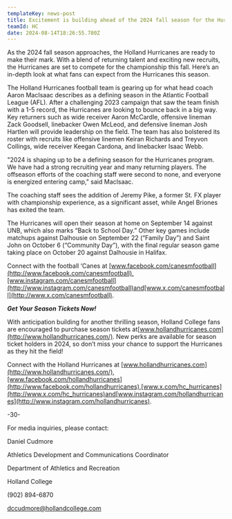 ```yaml
---
templateKey: news-post
title: Excitement is building ahead of the 2024 fall season for the Hurricanes
teamId: HC
date: 2024-08-14T18:26:55.780Z
---
```

As the 2024 fall season approaches, the Holland Hurricanes are ready to make their mark. With a blend of returning talent and exciting new recruits, the Hurricanes are set to compete for the championship this fall. Here’s an in-depth look at what fans can expect from the Hurricanes this season.

The Holland Hurricanes football team is gearing up for what head coach Aaron MacIsaac describes as a defining season in the Atlantic Football League (AFL). After a challenging 2023 campaign that saw the team finish with a 1-5 record, the Hurricanes are looking to bounce back in a big way. Key returners such as wide receiver Aaron McCardle, offensive lineman Zack Goodsell, linebacker Owen McLeod, and defensive lineman Josh Hartlen will provide leadership on the field. The team has also bolstered its roster with recruits like offensive linemen Keiran Richards and Treyvon Collings, wide receiver Keegan Cardona, and linebacker Isaac Webb.

"2024 is shaping up to be a defining season for the Hurricanes program. We have had a strong recruiting year and many returning players. The offseason efforts of the coaching staff were second to none, and everyone is energized entering camp," said MacIsaac.

The coaching staff sees the addition of Jeremy Pike, a former St. FX player with championship experience, as a significant asset, while Angel Briones has exited the team.

The Hurricanes will open their season at home on September 14 against UNB, which also marks “Back to School Day.” Other key games include matchups against Dalhousie on September 22 (“Family Day”) and Saint John on October 6 (“Community Day”), with the final regular season game taking place on October 20 against Dalhousie in Halifax.

Connect with the football ‘Canes at [www.facebook.com/canesmfootball](http://www.facebook.com/canesmfootball),[www.instagram.com/canesmfootball](http://www.instagram.com/canesmfootball)and[www.x.com/canesmfootball](http://www.x.com/canesmfootball).



***Get Your Season Tickets Now!***

With anticipation building for another thrilling season, Holland College fans are encouraged to purchase season tickets at[www.hollandhurricanes.com](http://www.hollandhurricanes.com/). New perks are available for season ticket holders in 2024, so don’t miss your chance to support the Hurricanes as they hit the field!

Connect with the Holland Hurricanes at [www.hollandhurricanes.com](http://www.hollandhurricanes.com/),[www.facebook.com/hollandhurricanes](http://www.facebook.com/hollandhurricanes),[www.x.com/hc_hurricanes](http://www.x.com/hc_hurricanes)and[www.instagram.com/hollandhurricanes](http://www.instagram.com/hollandhurricanes).



\-30-



For media inquiries, please contact:

Daniel Cudmore

Athletics Development and Communications Coordinator

Department of Athletics and Recreation

Holland College

(902) 894-6870

dccudmore@hollandcollege.com